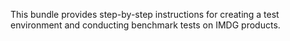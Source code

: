 This bundle provides step-by-step instructions for creating a test environment and conducting benchmark tests on IMDG products.

